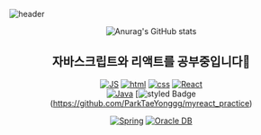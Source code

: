 ![header](https://capsule-render.vercel.app/api?type=wave&color=auto&height=100&section=header&text=Hi&nbsp;there&nbsp;👋&fontSize=50)

<div align=center>

![Anurag's GitHub stats](https://github-readme-stats.vercel.app/api?username=ParkTaeYonggg&show_icons=true&theme=radical)

 
## 자바스크립트와 리액트를 공부중입니다🌱<br>
[![JS](https://img.shields.io/badge/JavaScript-F7DF1E?style=flat-square&logo=JavaScript&logoColor=black)](https://github.com/ParkTaeYonggg/JavaScript_practice) 
[![html](https://img.shields.io/badge/Html-E34F26?style=flat-square&logo=Html5&logoColor=white)](https://github.com/ParkTaeYonggg/JavaScript_practice) [![css](https://img.shields.io/badge/CSS-1572B6?style=flat-square&logo=CSS3&logoColor=white)](https://github.com/ParkTaeYonggg/React_basic) 
[![React](https://img.shields.io/badge/React%20-61DAFB?style=flat-square&logo=React&logoColor=black)](https://github.com/ParkTaeYonggg/myreact_practice)<br>
[![Java](https://img.shields.io/badge/Java-007396?style=flat-square&logo=Java&logoColor=white)](https://github.com/ParkTaeYonggg/programmers_CodingTest)
[![styled Badge](https://img.shields.io/badge/StyledComponents-DB7093?style=flat-square&logo=styled-components&logoColor=white) (https://github.com/ParkTaeYonggg/myreact_practice)
 
[![Spring](https://img.shields.io/badge/Spring-6DB33F?style=flat-square&logo=Spring&logoColor=white)](https://github.com/ParkTaeYonggg/bitFinalProject)
 [![Oracle DB](https://img.shields.io/badge/Oracle-F80000?style=flat-square&logo=oracle&logoColor=white)](https://github.com/ParkTaeYonggg)
 
 </div>
<!--
**ParkTaeYonggg/ParkTaeYonggg** is a ✨ _special_ ✨ repository because its `README.md` (this file) appears on your GitHub profile.

Here are some ideas to get you started:

- 🔭 I’m currently working on ...
- 🌱 I’m currently learning ...
- 👯 I’m looking to collaborate on ...
- 🤔 I’m looking for help with ...
- 💬 Ask me about ...
- 📫 How to reach me: ...
- 😄 Pronouns: ...
- ⚡ Fun fact: ...
-->

